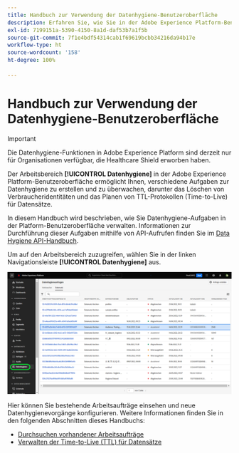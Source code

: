```yaml
---
title: Handbuch zur Verwendung der Datenhygiene-Benutzeroberfläche
description: Erfahren Sie, wie Sie in der Adobe Experience Platform-Benutzeroberfläche Datenhygiene-Aufgaben verwalten können.
exl-id: 7199151a-5390-4150-8a1d-daf53b7a1f5b
source-git-commit: 7f1e4bdf54314cab1f69619bcbb34216da94b17e
workflow-type: ht
source-wordcount: '158'
ht-degree: 100%

---
```


# Handbuch zur Verwendung der Datenhygiene-Benutzeroberfläche

>[!IMPORTANT]
>
>Die Datenhygiene-Funktionen in Adobe Experience Platform sind derzeit nur für Organisationen verfügbar, die Healthcare Shield erworben haben.

Der Arbeitsbereich **[!UICONTROL Datenhygiene]** in der Adobe Experience Platform-Benutzeroberfläche ermöglicht Ihnen, verschiedene Aufgaben zur Datenhygiene zu erstellen und zu überwachen, darunter das Löschen von Verbraucheridentitäten und das Planen von TTL-Protokollen (Time-to-Live) für Datensätze.

In diesem Handbuch wird beschrieben, wie Sie Datenhygiene-Aufgaben in der Platform-Benutzeroberfläche verwalten. Informationen zur Durchführung dieser Aufgaben mithilfe von API-Aufrufen finden Sie im [Data Hygiene API-Handbuch](../api/overview.md).

Um auf den Arbeitsbereich zuzugreifen, wählen Sie in der linken Navigationsleiste **[!UICONTROL Datenhygiene]** aus.

![Bild, das den Arbeitsbereich [!UICONTROL Datenhygiene] in der Platform-Benutzeroberfläche zeigt](../images/ui/overview/home.png)

Hier können Sie bestehende Arbeitsaufträge einsehen und neue Datenhygienevorgänge konfigurieren. Weitere Informationen finden Sie in den folgenden Abschnitten dieses Handbuchs:

* [Durchsuchen vorhandener Arbeitsaufträge](./browse.md)
* [Verwalten der Time-to-Live (TTL) für Datensätze](./ttl.md)
